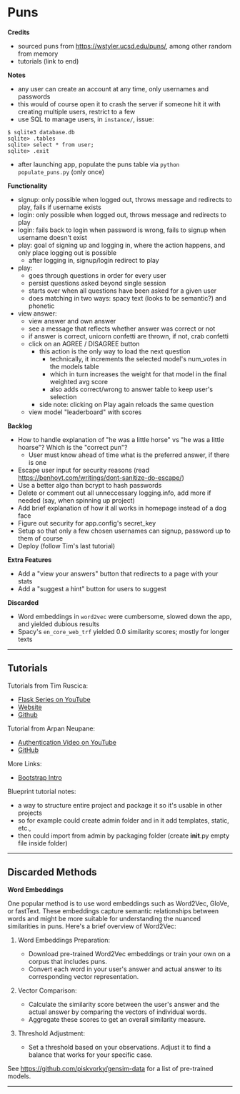 # Puns

__Credits__
- sourced puns from https://wstyler.ucsd.edu/puns/, among other random from memory
- tutorials (link to end)

__Notes__
- any user can create an account at any time, only usernames and passwords
- this would of course open it to crash the server if someone hit it with creating multiple users, restrict to a few
- use SQL to manage users, in `instance/`, issue:
```
$ sqlite3 database.db
sqlite> .tables
sqlite> select * from user;
sqlite> .exit
```
- after launching app, populate the puns table via `python populate_puns.py` (only once)

__Functionality__
- signup: only possible when logged out, throws message and redirects to play, fails if username exists
- login: only possible when logged out, throws message and redirects to play
- login: fails back to login when password is wrong, fails to signup when username doesn't exist
- play: goal of signing up and logging in, where the action happens, and only place logging out is possible
  + after logging in, signup/login redirect to play
- play:
  + goes through questions in order for every user
  + persist questions asked beyond single session
  + starts over when all questions have been asked for a given user
  + does matching in two ways: spacy text (looks to be semantic?) and phonetic
- view answer:
  + view answer and own answer
  + see a message that reflects whether answer was correct or not
  + if answer is correct, unicorn confetti are thrown, if not, crab confetti
  + click on an AGREE / DISAGREE button
    - this action is the only way to load the next question
      + technically, it increments the selected model's num_votes in the models table
      + which in turn increases the weight for that model in the final weighted avg score
      + also adds correct/wrong to answer table to keep user's selection
    - side note: clicking on Play again reloads the same question
  + view model "leaderboard" with scores

__Backlog__

- How to handle explanation of "he was a little horse" vs "he was a little hoarse"? Which is the "correct pun"?
  + User must know ahead of time what is the preferred answer, if there is one
- Escape user input for security reasons (read https://benhoyt.com/writings/dont-sanitize-do-escape/)
- Use a better algo than bcrypt to hash passwords
- Delete or comment out all unneccessary logging.info, add more if needed (say, when spinning up project)
- Add brief explanation of how it all works in homepage instead of a dog face
- Figure out security for app.config's secret_key
- Setup so that only a few chosen usernames can signup, password up to them of course
- Deploy (follow Tim's last tutorial)

__Extra Features__
- Add a "view your answers" button that redirects to a page with your stats
- Add a "suggest a hint" button for users to suggest

__Discarded__
- Word embeddings in `word2vec` were cumbersome, slowed down the app, and yielded dubious results
- Spacy's `en_core_web_trf` yielded 0.0 similarity scores; mostly for longer texts

---

## Tutorials

Tutorials from Tim Ruscica: 
- [Flask Series on YouTube](https://www.youtube.com/@TechWithTim)
- [Website](https://www.techwithtim.net)
- [Github](https://github.com/techwithtim)

Tutorial from Arpan Neupane:
- [Authentication Video on YouTube](https://www.youtube.com/watch?v=71EU8gnZqZQ)
- [GitHub](https://github.com/arpanneupane19/Python-Flask-Authentication-Tutorial/blob/main/app.py)

More Links:
- [Bootstrap Intro](https://getbootstrap.com/docs/5.3/getting-started/introduction/)

Blueprint tutorial notes:
- a way to structure entire project and package it so it's usable in other projects
- so for example could create admin folder and in it add templates, static, etc.,
- then could import from admin by packaging folder (create __init__.py empty file inside folder)

---

## Discarded Methods

__Word Embeddings__

One popular method is to use word embeddings such as Word2Vec, GloVe, or fastText. These embeddings capture semantic relationships between words and might be more suitable for understanding the nuanced similarities in puns. Here's a brief overview of Word2Vec:

1. Word Embeddings Preparation:
    - Download pre-trained Word2Vec embeddings or train your own on a corpus that includes puns.
    - Convert each word in your user's answer and actual answer to its corresponding vector representation.

2. Vector Comparison:
    - Calculate the similarity score between the user's answer and the actual answer by comparing the vectors of individual words.
    - Aggregate these scores to get an overall similarity measure.

3. Threshold Adjustment:
    - Set a threshold based on your observations. Adjust it to find a balance that works for your specific case.

See https://github.com/piskvorky/gensim-data for a list of pre-trained models.

---